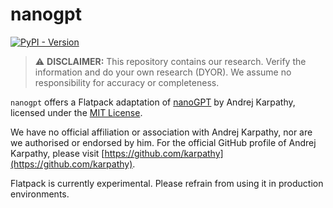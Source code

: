 # nanogpt

[![PyPI - Version](https://img.shields.io/pypi/v/flatpack)](https://pypi.org/project/flatpack/)

> :warning: **DISCLAIMER:** This repository contains our research. Verify the information and do your own research (DYOR). We assume no responsibility for accuracy or completeness.

`nanogpt` offers a Flatpack adaptation of [nanoGPT](https://github.com/karpathy/nanoGPT) by Andrej Karpathy, licensed under the [MIT License](https://github.com/karpathy/nanoGPT/blob/master/LICENSE).

We have no official affiliation or association with Andrej Karpathy, nor are we authorised or endorsed by him. For the official GitHub profile of Andrej Karpathy, please visit [https://github.com/karpathy](https://github.com/karpathy).

Flatpack is currently experimental. Please refrain from using it in production environments.